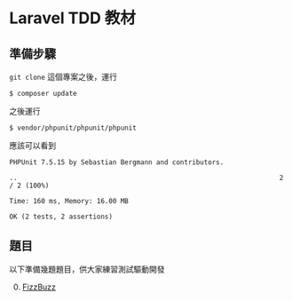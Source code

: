 # Laravel TDD 教材

## 準備步驟

`git clone` 這個專案之後，運行

`
$ composer update
`

之後運行

`
$ vendor/phpunit/phpunit/phpunit
`

應該可以看到

```
PHPUnit 7.5.15 by Sebastian Bergmann and contributors.

..                                                                  2 / 2 (100%)

Time: 160 ms, Memory: 16.00 MB

OK (2 tests, 2 assertions)
```
## 題目

以下準備幾題題目，供大家練習測試驅動開發

0. [FizzBuzz](docs/fizz_buzz.md)
